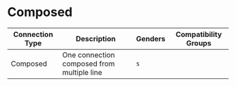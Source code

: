 # Composed

| Connection Type | Description  | Genders | Compatibility Groups |
| --- | --- | --- |  --- |
| <a id="composed"></a>Composed | One connection composed from multiple line | `s` |  |
